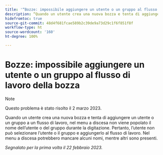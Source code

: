```yaml
---
title: '“Bozze: impossibile aggiungere un utente o un gruppo al flusso di lavoro della bozza”'
description: “Quando un utente crea una nuova bozza e tenta di aggiungere un utente o un gruppo a un flusso di lavoro, nel menu a discesa non viene popolato il nome dell’utente o del gruppo durante la digitazione. Pertanto, l’utente non può selezionare l’utente o il gruppo e aggiungerlo al flusso di lavoro. Nel menu a discesa potrebbero mancare alcuni nomi, mentre altri sono presenti.”
hidefromtoc: true
source-git-commit: 48d4f681fcae589b2c39de9a73d29c1f6f851f8f
workflow-type: ht
source-wordcount: '160'
ht-degree: 100%

---
```



# Bozze: impossibile aggiungere un utente o un gruppo al flusso di lavoro della bozza

>[!NOTE]
>
>Questo problema è stato risolto il 2 marzo 2023.

Quando un utente crea una nuova bozza e tenta di aggiungere un utente o un gruppo a un flusso di lavoro, nel menu a discesa non viene popolato il nome dell’utente o del gruppo durante la digitazione. Pertanto, l’utente non può selezionare l’utente o il gruppo e aggiungerlo al flusso di lavoro. Nel menu a discesa potrebbero mancare alcuni nomi, mentre altri sono presenti.

_Segnalato per la prima volta il 22 febbraio 2023._

